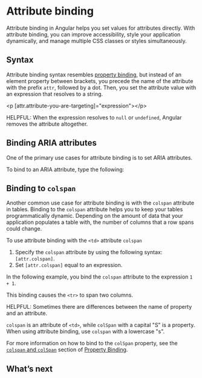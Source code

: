# Attribute binding

Attribute binding in Angular helps you set values for attributes directly.
With attribute binding, you can improve accessibility, style your application dynamically, and manage multiple CSS classes or styles simultaneously.

## Syntax

Attribute binding syntax resembles [property binding](guide/templates/property-binding), but instead of an element property between brackets, you precede the name of the attribute with the prefix `attr`, followed by a dot.
Then, you set the attribute value with an expression that resolves to a string.

<docs-code language="html">

&lt;p [attr.attribute-you-are-targeting]="expression"&gt;&lt;/p&gt;

</docs-code>

HELPFUL: When the expression resolves to `null` or `undefined`, Angular removes the attribute altogether.

## Binding ARIA attributes

One of the primary use cases for attribute binding is to set ARIA attributes.

To bind to an ARIA attribute, type the following:

<docs-code header="src/app/app.component.html" path="adev/src/content/examples/attribute-binding/src/app/app.component.html" visibleRegion="attrib-binding-aria"/>

## Binding to `colspan`

Another common use case for attribute binding is with the `colspan` attribute in tables.  Binding to the `colspan` attribute helps you to keep your tables programmatically dynamic.  Depending on the amount of data that your application populates a table with, the number of columns that a row spans could change.

To use attribute binding with the `<td>` attribute `colspan`

1. Specify the `colspan` attribute by using the following syntax: `[attr.colspan]`.
1. Set `[attr.colspan]` equal to an expression.

In the following example, you bind the `colspan` attribute to the expression `1 + 1`.

<docs-code header="src/app/app.component.html" path="adev/src/content/examples/attribute-binding/src/app/app.component.html" visibleRegion="colspan"/>

This binding causes the `<tr>` to span two columns.

HELPFUL: Sometimes there are differences between the name of property and an attribute.

`colspan` is an attribute of `<td>`, while `colSpan`  with a capital "S" is a property.
When using attribute binding, use `colspan` with a lowercase "s".

For more information on how to bind to the `colSpan` property, see the [`colspan` and `colSpan`](guide/templates/property-binding#colspan) section of [Property Binding](guide/templates/property-binding).

## What’s next

<docs-pill-row>
  <docs-pill href="guide/templates/class-binding" title="Class & Style Binding"/>
</docs-pill-row>
